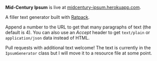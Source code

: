**Mid-Century Ipsum** is live at [midcentury-ipsum.herokuapp.com](http://midcentury-ipsum.herokuapp.com/).

A filler text generator built with [Ratpack](http://ratpack-framework.org/).

Append a number to the URL to get that many paragraphs of text (the default is 4). You can also use an *Accept* header to get `text/plain` or `application/json` data instead of HTML.

Pull requests with additional text welcome! The text is currently in the `IpsumGenerator` class but I will move it to a resource file at some point.